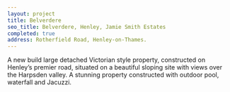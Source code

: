 ```yaml
---
layout: project
title: Belverdere
seo_title: Belverdere, Henley, Jamie Smith Estates
completed: true
address: Rotherfield Road, Henley-on-Thames.
---
```


<p>A new build large detached Victorian style property, constructed on Henley’s premier road, situated on a beautiful sloping site with views over the Harpsden valley. A stunning property constructed with outdoor pool, waterfall and Jacuzzi.</p>
